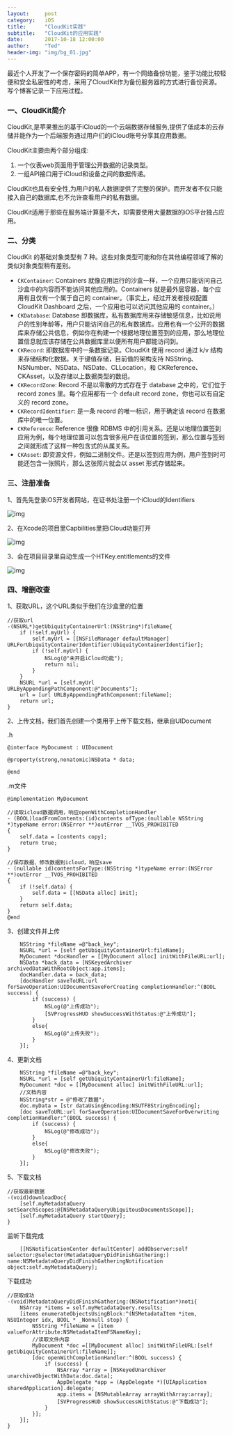 ```yaml
---
layout:     post
category:   iOS
title:      "CloudKit实践"
subtitle:   "CloudKit的应用实践"
date:       2017-10-18 12:00:00
author:     "Ted"
header-img: "img/bg_01.jpg"
---
```


最近个人开发了一个保存密码的简单APP，有一个网络备份功能，鉴于功能比较轻便和安全私密性的考虑，采用了CloudKit作为备份服务器的方式进行备份资源。写个博客记录一下应用过程。

### 一、CloudKit简介

CloudKit,是苹果推出的基于iCloud的一个云端数据存储服务,提供了低成本的云存储并能作为一个后端服务通过用户们的iCloud账号分享其应用数据。

CloudKit主要由两个部分组成:

1. 一个仪表web页面用于管理公开数据的记录类型。
2. 一组API接口用于iCloud和设备之间的数据传递。

CloudKit也具有安全性,为用户的私人数据提供了完整的保护。而开发者不仅只能接入自己的数据库,也不允许查看用户的私有数据。

CloudKit适用于那些在服务端计算量不大，却需要使用大量数据的iOS平台独占应用。

### 二、分类

CloudKit 的基础对象类型有 7 种。这些对象类型可能和你在其他编程领域了解的类似对象类型稍有差别。

- `CKContainer`: Containers 就像应用运行的沙盒一样，一个应用只能访问自己沙盒中的内容而不能访问其他应用的。Containers 就是最外层容器，每个应用有且仅有一个属于自己的 container。（事实上，经过开发者授权配置 CloudKit Dashboard 之后，一个应用也可以访问其他应用的 container。）
- `CKDatabase`: Database 即数据库，私有数据库用来存储敏感信息，比如说用户的性别年龄等，用户只能访问自己的私有数据库。应用也有一个公开的数据库来存储公共信息，例如你在构建一个根据地理位置签到的应用，那么地理位置信息就应该存储在公共数据库里以便所有用户都能访问到。
- `CKRecord`: 即数据库中的一条数据记录。CloudKit 使用 record 通过 k/v 结构来存储结构化数据。关于键值存储，目前值的架构支持 NSString、NSNumber、NSData、NSDate、CLLocation，和 CKReference、CKAsset，以及存储以上数据类型的数组。
- `CKRecordZone`: Record 不是以零散的方式存在于 database 之中的，它们位于 record zones 里。每个应用都有一个 default record zone，你也可以有自定义的 record zone。
- `CKRecordIdentifier`: 是一条 record 的唯一标识，用于确定该 record 在数据库中的唯一位置。
- `CKReference`: Reference 很像 RDBMS 中的引用关系。还是以地理位置签到应用为例，每个地理位置可以包含很多用户在该位置的签到，那么位置与签到之间就形成了这样一种包含式的从属关系。
- `CKAsset`: 即资源文件，例如二进制文件。还是以签到应用为例，用户签到时可能还包含一张照片，那么这张照片就会以 asset 形式存储起来。

### 三、注册准备

1、首先先登录iOS开发者网站，在证书处注册一个iCloud的Identifiers

![img](/img/Simple_3/28.png)

2、在Xcode的项目里Capbilities里把iCloud功能打开

![img](/img/Simple_3/29.png)

3、会在项目目录里自动生成一个HTKey.entitlements的文件

![img](/img/Simple_3/30.png)

### 四、增删改查

1、获取URL，这个URL类似于我们在沙盒里的位置

```objc
//获取url
-(NSURL*)getUbiquityContainerUrl:(NSString*)fileName{
    if (!self.myUrl) {
        self.myUrl = [[NSFileManager defaultManager] URLForUbiquityContainerIdentifier:UbiquityContainerIdentifier];
        if (!self.myUrl) {
            NSLog(@"未开启iCloud功能");
            return nil;
        }
    }
    NSURL *url = [self.myUrl URLByAppendingPathComponent:@"Documents"];
    url = [url URLByAppendingPathComponent:fileName];
    return url;
}
```

2、上传文档，我们首先创建一个类用于上传下载文档，继承自UIDocument

.h

```objc
@interface MyDocument : UIDocument

@property(strong,nonatomic)NSData * data;

@end
```

.m文件

```objc
@implementation MyDocument

//读取icloud数据调用，响应openWithCompletionHandler
- (BOOL)loadFromContents:(id)contents ofType:(nullable NSString *)typeName error:(NSError **)outError __TVOS_PROHIBITED
{
    self.data = [contents copy];
    return true;
}

//保存数据、修改数据到icloud，响应save
- (nullable id)contentsForType:(NSString *)typeName error:(NSError **)outError __TVOS_PROHIBITED
{
    if (!self.data) {
        self.data = [[NSData alloc] init];
    }
    return self.data;
}
@end
```

3、创建文件并上传

```objc
    NSString *fileName =@"back_key";
    NSURL *url = [self getUbiquityContainerUrl:fileName];
    MyDocument *docHandler = [[MyDocument alloc] initWithFileURL:url];
    NSData *back_data = [NSKeyedArchiver archivedDataWithRootObject:app.items];
    docHandler.data = back_data;
    [docHandler saveToURL:url forSaveOperation:UIDocumentSaveForCreating completionHandler:^(BOOL success) {
        if (success) {
            NSLog(@"上传成功");
            [SVProgressHUD showSuccessWithStatus:@"上传成功"];
        }
        else{
            NSLog(@"上传失败");
        }
    }];
```

4、更新文档

```objc
    NSString *fileName =@"back_key";
    NSURL *url = [self getUbiquityContainerUrl:fileName];
    MyDocument *doc = [[MyDocument alloc] initWithFileURL:url];
    //文档内容
    NSString*str = @"修改了数据";
    doc.myData = [str dataUsingEncoding:NSUTF8StringEncoding];
    [doc saveToURL:url forSaveOperation:UIDocumentSaveForOverwriting completionHandler:^(BOOL success) {
        if (success) {
            NSLog(@"修改成功");
        }
        else{
            NSLog(@"修改失败");
        }
    }];
```

5、下载文档

```objc
//获取最新数据
-(void)downloadDoc{
    [self.myMetadataQuery setSearchScopes:@[NSMetadataQueryUbiquitousDocumentsScope]];
    [self.myMetadataQuery startQuery];
}
```

监听下载完成

```objc
    [[NSNotificationCenter defaultCenter] addObserver:self selector:@selector(MetadataQueryDidFinishGathering:) name:NSMetadataQueryDidFinishGatheringNotification object:self.myMetadataQuery];
```

下载成功

```objc
//获取成功
-(void)MetadataQueryDidFinishGathering:(NSNotification*)noti{
    NSArray *items = self.myMetadataQuery.results;
    [items enumerateObjectsUsingBlock:^(NSMetadataItem *item, NSUInteger idx, BOOL * _Nonnull stop) {
        NSString *fileName = [item valueForAttribute:NSMetadataItemFSNameKey];
        //读取文件内容
        MyDocument *doc =[[MyDocument alloc] initWithFileURL:[self getUbiquityContainerUrl:fileName]];
        [doc openWithCompletionHandler:^(BOOL success) {
            if (success) {
                NSArray *array = [NSKeyedUnarchiver unarchiveObjectWithData:doc.data];
                AppDelegate *app = (AppDelegate *)[UIApplication sharedApplication].delegate;
                app.items = [NSMutableArray arrayWithArray:array];
                [SVProgressHUD showSuccessWithStatus:@"下载成功"];
            }
        }];
    }];
}
```

